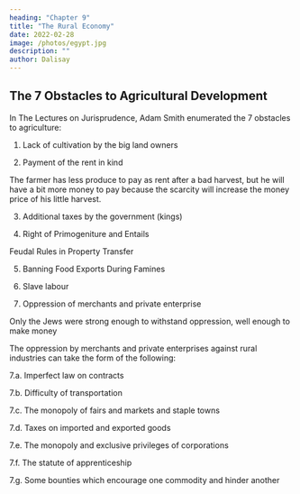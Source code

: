 ```yaml
---
heading: "Chapter 9"
title: "The Rural Economy"
date: 2022-02-28
image: /photos/egypt.jpg
description: ""
author: Dalisay
---
```




## The 7 Obstacles to Agricultural Development

In The Lectures on Jurisprudence, Adam Smith enumerated the 7 obstacles to agriculture:

1. Lack of cultivation by the big land owners

2. Payment of the rent in kind

The farmer has less produce to pay as rent after a bad harvest, but he will have a bit more money to pay because the scarcity will increase the money price of his little harvest.

3. Additional taxes by the government (kings)

4. Right of Primogeniture and Entails

Feudal Rules in Property Transfer

5. Banning Food Exports During Famines

6. Slave labour

7. Oppression of merchants and private enterprise

Only the Jews were strong enough to withstand oppression, well enough to make money

The oppression by merchants and private enterprises against rural industries can take the form of the following:

7.a. Imperfect law on contracts

7.b. Difficulty of transportation

7.c. The monopoly of fairs and markets and staple towns

7.d. Taxes on imported and exported goods

7.e. The monopoly and exclusive privileges of corporations

7.f. The statute of apprenticeship

7.g. Some bounties which encourage one commodity and hinder another